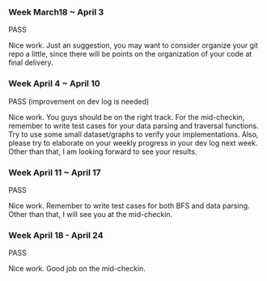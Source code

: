 ### Week March18 ~ April 3

PASS

Nice work. Just an suggestion, you may want to consider organize your git repo a little, since there will be points on the organization of your code at final delivery.

### Week April 4 ~ April 10

PASS (improvement on dev log is needed)

Nice work. You guys should be on the right track. For the mid-checkin, remember to write test cases for your data parsing and traversal functions. Try to use some small dataset/graphs to verify your implementations. Also, please try to elaborate on your weekly progress in your dev log next week. Other than that, I am looking forward to see your results.

### Week April 11 ~ April 17

PASS

Nice work. Remember to write test cases for both BFS and data parsing. Other than that, I will see you at the mid-checkin.

### Week April 18 - April 24

PASS

Nice work. Good job on the mid-checkin.
